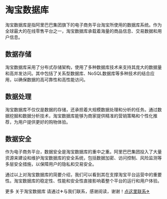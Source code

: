 # 淘宝数据库

淘宝数据库是指阿里巴巴集团旗下的电子商务平台淘宝所使用的数据库系统。作为全球最大的在线零售平台之一，淘宝数据库承载着海量的商品信息、交易数据和用户信息。

## 数据存储

淘宝数据库采用了分布式存储架构，使用了多种数据库技术来支持其庞大的数据量和高并发访问。其中包括了关系型数据库、NoSQL数据库等多种技术的结合应用，以确保数据的高可靠性和高性能访问。

## 数据处理

淘宝数据库不仅仅是数据的存储，还承担着大规模数据处理和分析的任务。通过数据挖掘和数据分析技术，淘宝数据库能够为商家提供精准的营销策略和个性化推荐，为用户提供更好的购物体验。

## 数据安全

作为电子商务平台，数据安全是淘宝数据库的重中之重。阿里巴巴集团投入了大量资源来建设和维护淘宝数据库的安全系统，包括数据加密、访问控制、风险监测等多层安全措施，以保障用户的隐私和交易安全。

通过以上对淘宝数据库的简要介绍，我们可以看到其在支撑淘宝平台运营中的重要性。淘宝数据库的稳定性、性能和安全性直接影响着整个平台的运行和用户体验。

更多 关于淘宝数据库 请通过✈与我们联系，感谢阅读，谢谢！[点这里联系✈](https://www.k02.cc)
